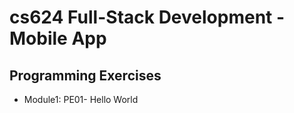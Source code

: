 # cs624 Full-Stack Development - Mobile App

## Programming Exercises

* Module1: PE01- Hello World
